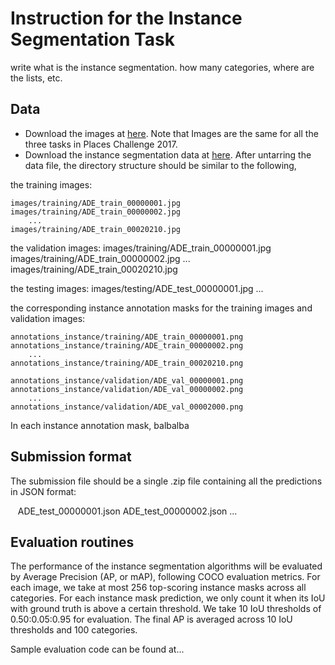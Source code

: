 # Instruction for the Instance Segmentation Task

write what is the instance segmentation. how many categories, where are the lists, etc.

## Data 

- Download the images at [here](http://placeschallenge.csail.mit.edu/data/ChallengeData2017/images.tar). Note that Images are the same for all the three tasks in Places Challenge 2017.
- Download the instance segmentation data at [here](http://placeschallenge.csail.mit.edu/data/ChallengeData2017/instances.tar). After untarring the data file, the directory structure should be similar to the following,

the training images:

    images/training/ADE_train_00000001.jpg
    images/training/ADE_train_00000002.jpg
        ...
    images/training/ADE_train_00020210.jpg

the validation images:
    images/training/ADE_train_00000001.jpg
    images/training/ADE_train_00000002.jpg
        ...
    images/training/ADE_train_00020210.jpg

the testing images:
    images/testing/ADE_test_00000001.jpg
        ...


the corresponding instance annotation masks for the training images and validation images:
    
    annotations_instance/training/ADE_train_00000001.png
    annotations_instance/training/ADE_train_00000002.png
        ...
    annotations_instance/training/ADE_train_00020210.png
        
    annotations_instance/validation/ADE_val_00000001.png
    annotations_instance/validation/ADE_val_00000002.png
        ...
    annotations_instance/validation/ADE_val_00002000.png

In each instance annotation mask, balbalba 

## Submission format

The submission file should be a single .zip file containing all the predictions in JSON format:
    
    ADE_test_00000001.json
    ADE_test_00000002.json
        ...


## Evaluation routines
The performance of the instance segmentation algorithms will be evaluated by Average Precision (AP, or mAP), following COCO evaluation metrics. 
For each image, we take at most 256 top-scoring instance masks across all categories.
For each instance mask prediction, we only count it when its IoU with ground truth is above a certain threshold. We take 10 IoU thresholds of 0.50:0.05:0.95 for evaluation. The final AP is averaged across 10 IoU thresholds and 100 categories.

Sample evaluation code can be found at...
